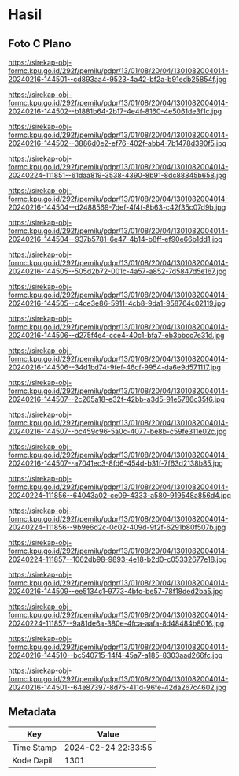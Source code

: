 # Hasil

## Foto C Plano

https://sirekap-obj-formc.kpu.go.id/292f/pemilu/pdpr/13/01/08/20/04/1301082004014-20240216-144501--cd893aa4-9523-4a42-bf2a-b91edb25854f.jpg

https://sirekap-obj-formc.kpu.go.id/292f/pemilu/pdpr/13/01/08/20/04/1301082004014-20240216-144502--b1881b64-2b17-4e4f-8160-4e5061de3f1c.jpg

https://sirekap-obj-formc.kpu.go.id/292f/pemilu/pdpr/13/01/08/20/04/1301082004014-20240216-144502--3886d0e2-ef76-402f-abb4-7b1478d390f5.jpg

https://sirekap-obj-formc.kpu.go.id/292f/pemilu/pdpr/13/01/08/20/04/1301082004014-20240224-111851--61daa819-3538-4390-8b91-8dc88845b658.jpg

https://sirekap-obj-formc.kpu.go.id/292f/pemilu/pdpr/13/01/08/20/04/1301082004014-20240216-144504--d2488569-7def-4f4f-8b63-c42f35c07d9b.jpg

https://sirekap-obj-formc.kpu.go.id/292f/pemilu/pdpr/13/01/08/20/04/1301082004014-20240216-144504--937b5781-6e47-4b14-b8ff-ef90e66b1dd1.jpg

https://sirekap-obj-formc.kpu.go.id/292f/pemilu/pdpr/13/01/08/20/04/1301082004014-20240216-144505--505d2b72-001c-4a57-a852-7d5847d5e167.jpg

https://sirekap-obj-formc.kpu.go.id/292f/pemilu/pdpr/13/01/08/20/04/1301082004014-20240216-144505--c4ce3e86-5911-4cb8-9da1-958764c02119.jpg

https://sirekap-obj-formc.kpu.go.id/292f/pemilu/pdpr/13/01/08/20/04/1301082004014-20240216-144506--d275f4e4-cce4-40c1-bfa7-eb3bbcc7e31d.jpg

https://sirekap-obj-formc.kpu.go.id/292f/pemilu/pdpr/13/01/08/20/04/1301082004014-20240216-144506--34d1bd74-9fef-46cf-9954-da6e9d571117.jpg

https://sirekap-obj-formc.kpu.go.id/292f/pemilu/pdpr/13/01/08/20/04/1301082004014-20240216-144507--2c265a18-e32f-42bb-a3d5-91e5786c35f6.jpg

https://sirekap-obj-formc.kpu.go.id/292f/pemilu/pdpr/13/01/08/20/04/1301082004014-20240216-144507--bc459c96-5a0c-4077-be8b-c59fe311e02c.jpg

https://sirekap-obj-formc.kpu.go.id/292f/pemilu/pdpr/13/01/08/20/04/1301082004014-20240216-144507--a7041ec3-8fd6-454d-b31f-7f63d2138b85.jpg

https://sirekap-obj-formc.kpu.go.id/292f/pemilu/pdpr/13/01/08/20/04/1301082004014-20240224-111856--64043a02-ce09-4333-a580-919548a856d4.jpg

https://sirekap-obj-formc.kpu.go.id/292f/pemilu/pdpr/13/01/08/20/04/1301082004014-20240224-111856--9b9e6d2c-0c02-409d-9f2f-6291b80f507b.jpg

https://sirekap-obj-formc.kpu.go.id/292f/pemilu/pdpr/13/01/08/20/04/1301082004014-20240224-111857--1062db98-9893-4e18-b2d0-c05332677e18.jpg

https://sirekap-obj-formc.kpu.go.id/292f/pemilu/pdpr/13/01/08/20/04/1301082004014-20240216-144509--ee5134c1-9773-4bfc-be57-78f18ded2ba5.jpg

https://sirekap-obj-formc.kpu.go.id/292f/pemilu/pdpr/13/01/08/20/04/1301082004014-20240224-111857--9a81de6a-380e-4fca-aafa-8d48484b8016.jpg

https://sirekap-obj-formc.kpu.go.id/292f/pemilu/pdpr/13/01/08/20/04/1301082004014-20240216-144510--bc540715-14f4-45a7-a185-8303aad266fc.jpg

https://sirekap-obj-formc.kpu.go.id/292f/pemilu/pdpr/13/01/08/20/04/1301082004014-20240216-144501--64e87397-8d75-411d-96fe-42da267c4602.jpg


## Metadata

| Key        | Value               |
| ---------- | ------------------- |
| Time Stamp | 2024-02-24 22:33:55 |
| Kode Dapil | 1301                |



